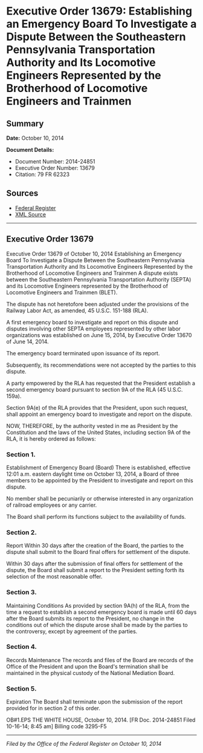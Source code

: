 # Executive Order 13679: Establishing an Emergency Board To Investigate a Dispute Between the Southeastern Pennsylvania Transportation Authority and Its Locomotive Engineers Represented by the Brotherhood of Locomotive Engineers and Trainmen

## Summary

**Date:** October 10, 2014

**Document Details:**
- Document Number: 2014-24851
- Executive Order Number: 13679
- Citation: 79 FR 62323

## Sources
- [Federal Register](https://www.federalregister.gov/documents/2014/10/17/2014-24851/establishing-an-emergency-board-to-investigate-a-dispute-between-the-southeastern-pennsylvania)
- [XML Source](https://www.federalregister.gov/documents/full_text/xml/2014/10/17/2014-24851.xml)

---

## Executive Order 13679

Executive Order 13679 of October 10, 2014
Establishing an Emergency Board To Investigate a Dispute Between the Southeastern Pennsylvania Transportation Authority and Its Locomotive Engineers Represented by the Brotherhood of Locomotive Engineers and Trainmen
A dispute exists between the Southeastern Pennsylvania Transportation Authority (SEPTA) and its Locomotive Engineers represented by the Brotherhood of Locomotive Engineers and Trainmen (BLET).

The dispute has not heretofore been adjusted under the provisions of the Railway Labor Act, as amended, 45 U.S.C. 151-188 (RLA).

A first emergency board to investigate and report on this dispute and disputes involving other SEPTA employees represented by other labor organizations was established on June 15, 2014, by Executive Order 13670 of June 14, 2014.

The emergency board terminated upon issuance of its report.

Subsequently, its recommendations were not accepted by the parties to this dispute.

A party empowered by the RLA has requested that the President establish a second emergency board pursuant to section 9A of the RLA (45 U.S.C. 159a).

Section 9A(e) of the RLA provides that the President, upon such request, shall appoint an emergency board to investigate and report on the dispute.

NOW, THEREFORE, by the authority vested in me as President by the Constitution and the laws of the United States, including section 9A of the RLA, it is hereby ordered as follows:
### Section 1.

Establishment of Emergency Board (Board)
There is established, effective 12:01 a.m. eastern daylight time on October 13, 2014, a Board of three members to be appointed by the President to investigate and report on this dispute.

No member shall be pecuniarily or otherwise interested in any organization of railroad employees or any carrier.

The Board shall perform its functions subject to the availability of funds.
### Section 2.

Report
Within 30 days after the creation of the Board, the parties to the dispute shall submit to the Board final offers for settlement of the dispute.

Within 30 days after the submission of final offers for settlement of the dispute, the Board shall submit a report to the President setting forth its selection of the most reasonable offer.
### Section 3.

Maintaining Conditions
As provided by section 9A(h) of the RLA, from the time a request to establish a second emergency board is made until 60 days after the Board submits its report to the President, no change in the conditions out of which the dispute arose shall be made by the parties to the controversy, except by agreement of the parties.
### Section 4.

Records Maintenance
The records and files of the Board are records of the Office of the President and upon the Board's termination shall be maintained in the physical custody of the National Mediation Board.
### Section 5.

Expiration
The Board shall terminate upon the submission of the report provided for in section 2 of this order.

OB#1.EPS
THE WHITE HOUSE,
October 10, 2014.
[FR Doc. 2014-24851
Filed 10-16-14; 8:45 am]
Billing code 3295-F5

---

*Filed by the Office of the Federal Register on October 10, 2014*
